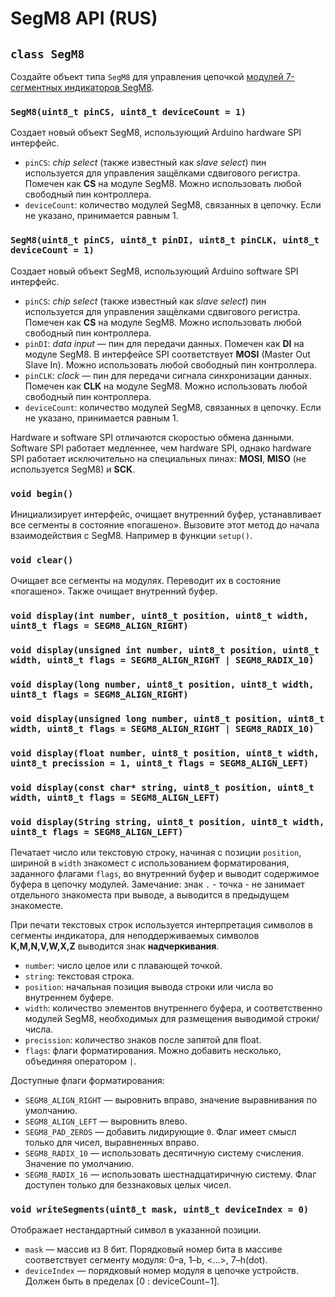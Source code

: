 # SegM8 API (RUS)

## `class SegM8`

Создайте объект типа `SegM8` для управления цепочкой [модулей 7-сегментных индикаторов SegM8](https://my.amperka.com/modules/SegM8).

### `SegM8(uint8_t pinCS, uint8_t deviceCount = 1)`

Создает новый объект SegM8, использующий Arduino hardware SPI интерфейс.

- `pinCS`: *chip select* (также известный как *slave select*) пин используется для управления защёлками сдвигового регистра. Помечен как **CS** на модуле SegM8. Можно использовать любой свободный пин контроллера.
- `deviceCount`: количество модулей SegM8, связанных в цепочку. Если не указано, принимается равным 1.

### `SegM8(uint8_t pinCS, uint8_t pinDI, uint8_t pinCLK, uint8_t deviceCount = 1)`

Создает новый объект SegM8, использующий Arduino software SPI интерфейс.

- `pinCS`: *chip select* (также известный как *slave select*) пин используется для управления защёлками сдвигового регистра. Помечен как **CS** на модуле SegM8. Можно использовать любой свободный пин контроллера.
- `pinDI`: *data input* — пин для передачи данных. Помечен как **DI** на модуле SegM8. В интерфейсе SPI соответствует **MOSI** (Master Out Slave In). Можно использовать любой свободный пин контроллера.
- `pinCLK`: *clock* — пин для передачи сигнала синхронизации данных. Помечен как **CLK** на модуле SegM8. Можно использовать любой свободный пин контроллера.
- `deviceCount`: количество модулей SegM8, связанных в цепочку. Если не указано, принимается равным 1.

Hardware и software SPI отличаются скоростью обмена данными. Software SPI работает медленнее, чем hardware SPI, однако hardware SPI работает исключительно на специальных пинах: **MOSI**, **MISO** (не используется SegM8) и **SCK**.

### `void begin()`

Инициализирует интерфейс, очищает внутренний буфер, устанавливает все сегменты в состояние «погашено».
Вызовите этот метод до начала взаимодействия с SegM8. Например в функции `setup()`.

### `void clear()`

Очищает все сегменты на модулях. Переводит их в состояние «погашено». Также очищает внутренний буфер.

### `void display(int number, uint8_t position, uint8_t width, uint8_t flags = SEGM8_ALIGN_RIGHT)`
### `void display(unsigned int number, uint8_t position, uint8_t width, uint8_t flags = SEGM8_ALIGN_RIGHT | SEGM8_RADIX_10)`
### `void display(long number, uint8_t position, uint8_t width, uint8_t flags = SEGM8_ALIGN_RIGHT)`
### `void display(unsigned long number, uint8_t position, uint8_t width, uint8_t flags = SEGM8_ALIGN_RIGHT | SEGM8_RADIX_10)`
### `void display(float number, uint8_t position, uint8_t width, uint8_t precission = 1, uint8_t flags = SEGM8_ALIGN_LEFT)`
### `void display(const char* string, uint8_t position, uint8_t width, uint8_t flags = SEGM8_ALIGN_LEFT)`
### `void display(String string, uint8_t position, uint8_t width, uint8_t flags = SEGM8_ALIGN_LEFT)`

Печатает число или текстовую строку, начиная с позиции `position`, шириной в `width` знакомест с использованием форматирования, заданного флагами `flags`, во внутренний буфер и выводит содержимое буфера в цепочку модулей. Замечание: знак `.` - точка - не занимает отдельного знакоместа при выводе, а выводится в предыдущем знакоместе.

При печати текстовых строк используется интерпретация символов в сегменты индикатора, для неподдерживаемых символов **K,M,N,V,W,X,Z** выводится знак **надчеркивания**.

- `number`: число целое или с плавающей точкой.
- `string`: текстовая строка.
- `position`: начальная позиция вывода строки или числа во внутреннем буфере.
- `width`: количество элементов внутреннего буфера, и соответственно модулей SegM8, необходимых для размещения выводимой строки/числа.
- `precission`: количество знаков после запятой для float.
- `flags`: флаги форматирования. Можно добавить несколько, объединяя оператором `|`.

Доступные флаги форматирования:
- `SEGM8_ALIGN_RIGHT` — выровнить вправо, значение выравнивания по умолчанию.
- `SEGM8_ALIGN_LEFT` — выровнить влево.
- `SEGM8_PAD_ZEROS` — добавить лидирующие `0`. Флаг имеет смысл только для чисел, выравненных вправо.
- `SEGM8_RADIX_10` — использовать десятичную систему счисления. Значение по умолчанию.
- `SEGM8_RADIX_16` — использовать шестнадцатиричную систему. Флаг доступен только для беззнаковых целых чисел.

### `void writeSegments(uint8_t mask, uint8_t deviceIndex = 0)`

Отображает нестандартный символ в указанной позиции.
- `mask` — массив из 8 бит. Порядковый номер бита в массиве соответствует сегменту модуля: 0–a, 1–b, <...>, 7–h(dot).
- `deviceIndex` — порядковый номер модуля в цепочке устройств. Должен быть в пределах [0 : deviceCount−1].
